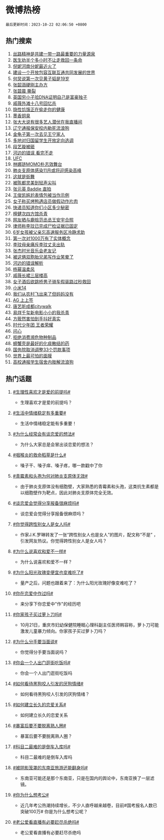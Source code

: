 # 微博热榜

`最后更新时间：2023-10-22 02:06:50 +0800`

## 热门搜索

1. [丝路精神是共建一带一路最重要的力量源泉](https://m.weibo.cn/search?containerid=100103type%3D1%26t%3D10%26q%3D%23%E4%B8%9D%E8%B7%AF%E7%B2%BE%E7%A5%9E%E6%98%AF%E5%85%B1%E5%BB%BA%E4%B8%80%E5%B8%A6%E4%B8%80%E8%B7%AF%E6%9C%80%E9%87%8D%E8%A6%81%E7%9A%84%E5%8A%9B%E9%87%8F%E6%BA%90%E6%B3%89%23&stream_entry_id=51&isnewpage=1&extparam=seat%3D1%26c_type%3D51%26q%3D%2523%25E4%25B8%259D%25E8%25B7%25AF%25E7%25B2%25BE%25E7%25A5%259E%25E6%2598%25AF%25E5%2585%25B1%25E5%25BB%25BA%25E4%25B8%2580%25E5%25B8%25A6%25E4%25B8%2580%25E8%25B7%25AF%25E6%259C%2580%25E9%2587%258D%25E8%25A6%2581%25E7%259A%2584%25E5%258A%259B%25E9%2587%258F%25E6%25BA%2590%25E6%25B3%2589%2523%26pos%3D0%26cate%3D10103%26dgr%3D0%26stream_entry_id%3D51%26filter_type%3Drealtimehot%26display_time%3D1697911609%26pre_seqid%3D169791160950906416211)
1. [医生劝半个多小时不让走救回一条命](https://m.weibo.cn/search?containerid=100103type%3D1%26t%3D10%26q%3D%23%E5%8C%BB%E7%94%9F%E5%8A%9D%E5%8D%8A%E4%B8%AA%E5%A4%9A%E5%B0%8F%E6%97%B6%E4%B8%8D%E8%AE%A9%E8%B5%B0%E6%95%91%E5%9B%9E%E4%B8%80%E6%9D%A1%E5%91%BD%23&stream_entry_id=31&isnewpage=1&extparam=seat%3D1%26realpos%3D1%26filter_type%3Drealtimehot%26dgr%3D0%26q%3D%2523%25E5%258C%25BB%25E7%2594%259F%25E5%258A%259D%25E5%258D%258A%25E4%25B8%25AA%25E5%25A4%259A%25E5%25B0%258F%25E6%2597%25B6%25E4%25B8%258D%25E8%25AE%25A9%25E8%25B5%25B0%25E6%2595%2591%25E5%259B%259E%25E4%25B8%2580%25E6%259D%25A1%25E5%2591%25BD%2523%26band_rank%3D1%26stream_entry_id%3D31%26c_type%3D31%26pos%3D0%26cate%3D5001%26lcate%3D5001%26flag%3D32768%26display_time%3D1697911609%26pre_seqid%3D169791160950906416211)
1. [倪妮河南分妮最近火了](https://m.weibo.cn/search?containerid=100103type%3D1%26t%3D10%26q%3D%23%E5%80%AA%E5%A6%AE%E6%B2%B3%E5%8D%97%E5%88%86%E5%A6%AE%E6%9C%80%E8%BF%91%E7%81%AB%E4%BA%86%23&stream_entry_id=31&isnewpage=1&extparam=seat%3D1%26realpos%3D2%26filter_type%3Drealtimehot%26dgr%3D0%26q%3D%2523%25E5%2580%25AA%25E5%25A6%25AE%25E6%25B2%25B3%25E5%258D%2597%25E5%2588%2586%25E5%25A6%25AE%25E6%259C%2580%25E8%25BF%2591%25E7%2581%25AB%25E4%25BA%2586%2523%26band_rank%3D2%26stream_entry_id%3D31%26c_type%3D31%26pos%3D1%26cate%3D5001%26lcate%3D5001%26flag%3D32768%26display_time%3D1697911609%26pre_seqid%3D169791160950906416211)
1. [建设一个开放包容互联互通共同发展的世界](https://m.weibo.cn/search?containerid=100103type%3D1%26t%3D10%26q%3D%23%E5%BB%BA%E8%AE%BE%E4%B8%80%E4%B8%AA%E5%BC%80%E6%94%BE%E5%8C%85%E5%AE%B9%E4%BA%92%E8%81%94%E4%BA%92%E9%80%9A%E5%85%B1%E5%90%8C%E5%8F%91%E5%B1%95%E7%9A%84%E4%B8%96%E7%95%8C%23&stream_entry_id=31&isnewpage=1&extparam=seat%3D1%26realpos%3D3%26filter_type%3Drealtimehot%26dgr%3D0%26q%3D%2523%25E5%25BB%25BA%25E8%25AE%25BE%25E4%25B8%2580%25E4%25B8%25AA%25E5%25BC%2580%25E6%2594%25BE%25E5%258C%2585%25E5%25AE%25B9%25E4%25BA%2592%25E8%2581%2594%25E4%25BA%2592%25E9%2580%259A%25E5%2585%25B1%25E5%2590%258C%25E5%258F%2591%25E5%25B1%2595%25E7%259A%2584%25E4%25B8%2596%25E7%2595%258C%2523%26band_rank%3D3%26stream_entry_id%3D31%26c_type%3D31%26pos%3D2%26cate%3D5001%26lcate%3D5001%26flag%3D0%26display_time%3D1697911609%26pre_seqid%3D169791160950906416211)
1. [何炅说第一次见黄子韬是19岁](https://m.weibo.cn/search?containerid=100103type%3D1%26t%3D10%26q%3D%23%E4%BD%95%E7%82%85%E8%AF%B4%E7%AC%AC%E4%B8%80%E6%AC%A1%E8%A7%81%E9%BB%84%E5%AD%90%E9%9F%AC%E6%98%AF19%E5%B2%81%23&stream_entry_id=31&isnewpage=1&extparam=seat%3D1%26realpos%3D4%26filter_type%3Drealtimehot%26dgr%3D0%26q%3D%2523%25E4%25BD%2595%25E7%2582%2585%25E8%25AF%25B4%25E7%25AC%25AC%25E4%25B8%2580%25E6%25AC%25A1%25E8%25A7%2581%25E9%25BB%2584%25E5%25AD%2590%25E9%259F%25AC%25E6%2598%25AF19%25E5%25B2%2581%2523%26band_rank%3D4%26stream_entry_id%3D31%26c_type%3D31%26pos%3D3%26cate%3D5001%26lcate%3D5001%26flag%3D2%26display_time%3D1697911609%26pre_seqid%3D169791160950906416211)
1. [张韶涵硬刚主办方](https://m.weibo.cn/search?containerid=100103type%3D1%26t%3D10%26q%3D%23%E5%BC%A0%E9%9F%B6%E6%B6%B5%E7%A1%AC%E5%88%9A%E4%B8%BB%E5%8A%9E%E6%96%B9%23&stream_entry_id=31&isnewpage=1&extparam=seat%3D1%26realpos%3D5%26filter_type%3Drealtimehot%26dgr%3D0%26q%3D%2523%25E5%25BC%25A0%25E9%259F%25B6%25E6%25B6%25B5%25E7%25A1%25AC%25E5%2588%259A%25E4%25B8%25BB%25E5%258A%259E%25E6%2596%25B9%2523%26band_rank%3D5%26stream_entry_id%3D31%26c_type%3D31%26pos%3D4%26cate%3D5001%26lcate%3D5001%26flag%3D0%26display_time%3D1697911609%26pre_seqid%3D169791160950906416211)
1. [张碧晨 撕裂](https://m.weibo.cn/search?containerid=100103type%3D1%26t%3D10%26q%3D%E5%BC%A0%E7%A2%A7%E6%99%A8+%E6%92%95%E8%A3%82&stream_entry_id=31&isnewpage=1&extparam=seat%3D1%26realpos%3D6%26filter_type%3Drealtimehot%26dgr%3D0%26q%3D%25E5%25BC%25A0%25E7%25A2%25A7%25E6%2599%25A8%2520%25E6%2592%2595%25E8%25A3%2582%26band_rank%3D6%26stream_entry_id%3D31%26c_type%3D31%26pos%3D5%26cate%3D5001%26lcate%3D5001%26flag%3D2%26display_time%3D1697911609%26pre_seqid%3D169791160950906416211)
1. [英国穷小子验DNA证明自己是富豪独子](https://m.weibo.cn/search?containerid=100103type%3D1%26t%3D10%26q%3D%23%E8%8B%B1%E5%9B%BD%E7%A9%B7%E5%B0%8F%E5%AD%90%E9%AA%8CDNA%E8%AF%81%E6%98%8E%E8%87%AA%E5%B7%B1%E6%98%AF%E5%AF%8C%E8%B1%AA%E7%8B%AC%E5%AD%90%23&stream_entry_id=31&isnewpage=1&extparam=seat%3D1%26realpos%3D7%26filter_type%3Drealtimehot%26dgr%3D0%26q%3D%2523%25E8%258B%25B1%25E5%259B%25BD%25E7%25A9%25B7%25E5%25B0%258F%25E5%25AD%2590%25E9%25AA%258CDNA%25E8%25AF%2581%25E6%2598%258E%25E8%2587%25AA%25E5%25B7%25B1%25E6%2598%25AF%25E5%25AF%258C%25E8%25B1%25AA%25E7%258B%25AC%25E5%25AD%2590%2523%26band_rank%3D7%26stream_entry_id%3D31%26c_type%3D31%26pos%3D6%26cate%3D5001%26lcate%3D5001%26flag%3D0%26display_time%3D1697911609%26pre_seqid%3D169791160950906416211)
1. [戚薇外滩十八号回忆杀](https://m.weibo.cn/search?containerid=100103type%3D1%26t%3D10%26q%3D%23%E6%88%9A%E8%96%87%E5%A4%96%E6%BB%A9%E5%8D%81%E5%85%AB%E5%8F%B7%E5%9B%9E%E5%BF%86%E6%9D%80%23&stream_entry_id=31&isnewpage=1&extparam=seat%3D1%26realpos%3D8%26filter_type%3Drealtimehot%26dgr%3D0%26q%3D%2523%25E6%2588%259A%25E8%2596%2587%25E5%25A4%2596%25E6%25BB%25A9%25E5%258D%2581%25E5%2585%25AB%25E5%258F%25B7%25E5%259B%259E%25E5%25BF%2586%25E6%259D%2580%2523%26band_rank%3D8%26stream_entry_id%3D31%26c_type%3D31%26pos%3D7%26cate%3D5001%26lcate%3D5001%26flag%3D1%26display_time%3D1697911609%26pre_seqid%3D169791160950906416211)
1. [隐性饥饿正在偷走你的健康](https://m.weibo.cn/search?containerid=100103type%3D1%26t%3D10%26q%3D%23%E9%9A%90%E6%80%A7%E9%A5%A5%E9%A5%BF%E6%AD%A3%E5%9C%A8%E5%81%B7%E8%B5%B0%E4%BD%A0%E7%9A%84%E5%81%A5%E5%BA%B7%23&stream_entry_id=31&isnewpage=1&extparam=seat%3D1%26realpos%3D9%26filter_type%3Drealtimehot%26dgr%3D0%26q%3D%2523%25E9%259A%2590%25E6%2580%25A7%25E9%25A5%25A5%25E9%25A5%25BF%25E6%25AD%25A3%25E5%259C%25A8%25E5%2581%25B7%25E8%25B5%25B0%25E4%25BD%25A0%25E7%259A%2584%25E5%2581%25A5%25E5%25BA%25B7%2523%26band_rank%3D9%26stream_entry_id%3D31%26c_type%3D31%26pos%3D8%26cate%3D5001%26lcate%3D5001%26flag%3D0%26display_time%3D1697911609%26pre_seqid%3D169791160950906416211)
1. [墨香铜臭](https://m.weibo.cn/search?containerid=100103type%3D1%26t%3D10%26q%3D%E5%A2%A8%E9%A6%99%E9%93%9C%E8%87%AD&stream_entry_id=31&isnewpage=1&extparam=seat%3D1%26realpos%3D10%26filter_type%3Drealtimehot%26dgr%3D0%26q%3D%25E5%25A2%25A8%25E9%25A6%2599%25E9%2593%259C%25E8%2587%25AD%26band_rank%3D10%26stream_entry_id%3D31%26c_type%3D31%26pos%3D9%26cate%3D5001%26lcate%3D5001%26flag%3D0%26display_time%3D1697911609%26pre_seqid%3D169791160950906416211)
1. [张大大说有很多艺人潜伏在我直播间](https://m.weibo.cn/search?containerid=100103type%3D1%26t%3D10%26q%3D%23%E5%BC%A0%E5%A4%A7%E5%A4%A7%E8%AF%B4%E6%9C%89%E5%BE%88%E5%A4%9A%E8%89%BA%E4%BA%BA%E6%BD%9C%E4%BC%8F%E5%9C%A8%E6%88%91%E7%9B%B4%E6%92%AD%E9%97%B4%23&stream_entry_id=31&isnewpage=1&extparam=seat%3D1%26realpos%3D11%26filter_type%3Drealtimehot%26dgr%3D0%26q%3D%2523%25E5%25BC%25A0%25E5%25A4%25A7%25E5%25A4%25A7%25E8%25AF%25B4%25E6%259C%2589%25E5%25BE%2588%25E5%25A4%259A%25E8%2589%25BA%25E4%25BA%25BA%25E6%25BD%259C%25E4%25BC%258F%25E5%259C%25A8%25E6%2588%2591%25E7%259B%25B4%25E6%2592%25AD%25E9%2597%25B4%2523%26band_rank%3D11%26stream_entry_id%3D31%26c_type%3D31%26pos%3D10%26cate%3D5001%26lcate%3D5001%26flag%3D2%26display_time%3D1697911609%26pre_seqid%3D169791160950906416211)
1. [辽宁通报保安校内勒死流浪狗](https://m.weibo.cn/search?containerid=100103type%3D1%26t%3D10%26q%3D%23%E8%BE%BD%E5%AE%81%E9%80%9A%E6%8A%A5%E4%BF%9D%E5%AE%89%E6%A0%A1%E5%86%85%E5%8B%92%E6%AD%BB%E6%B5%81%E6%B5%AA%E7%8B%97%23&stream_entry_id=31&isnewpage=1&extparam=seat%3D1%26realpos%3D12%26filter_type%3Drealtimehot%26dgr%3D0%26q%3D%2523%25E8%25BE%25BD%25E5%25AE%2581%25E9%2580%259A%25E6%258A%25A5%25E4%25BF%259D%25E5%25AE%2589%25E6%25A0%25A1%25E5%2586%2585%25E5%258B%2592%25E6%25AD%25BB%25E6%25B5%2581%25E6%25B5%25AA%25E7%258B%2597%2523%26band_rank%3D12%26stream_entry_id%3D31%26c_type%3D31%26pos%3D11%26cate%3D5001%26lcate%3D5001%26flag%3D0%26display_time%3D1697911609%26pre_seqid%3D169791160950906416211)
1. [金龟子第一次去见王宁家人](https://m.weibo.cn/search?containerid=100103type%3D1%26t%3D10%26q%3D%E9%87%91%E9%BE%9F%E5%AD%90%E7%AC%AC%E4%B8%80%E6%AC%A1%E5%8E%BB%E8%A7%81%E7%8E%8B%E5%AE%81%E5%AE%B6%E4%BA%BA&stream_entry_id=31&isnewpage=1&extparam=seat%3D1%26realpos%3D13%26filter_type%3Drealtimehot%26dgr%3D0%26q%3D%25E9%2587%2591%25E9%25BE%259F%25E5%25AD%2590%25E7%25AC%25AC%25E4%25B8%2580%25E6%25AC%25A1%25E5%258E%25BB%25E8%25A7%2581%25E7%258E%258B%25E5%25AE%2581%25E5%25AE%25B6%25E4%25BA%25BA%26band_rank%3D13%26stream_entry_id%3D31%26c_type%3D31%26pos%3D12%26cate%3D5001%26lcate%3D5001%26flag%3D0%26display_time%3D1697911609%26pre_seqid%3D169791160950906416211)
1. [多地对归国留学生开放定向选调](https://m.weibo.cn/search?containerid=100103type%3D1%26t%3D10%26q%3D%23%E5%A4%9A%E5%9C%B0%E5%AF%B9%E5%BD%92%E5%9B%BD%E7%95%99%E5%AD%A6%E7%94%9F%E5%BC%80%E6%94%BE%E5%AE%9A%E5%90%91%E9%80%89%E8%B0%83%23&stream_entry_id=31&isnewpage=1&extparam=seat%3D1%26realpos%3D14%26filter_type%3Drealtimehot%26dgr%3D0%26q%3D%2523%25E5%25A4%259A%25E5%259C%25B0%25E5%25AF%25B9%25E5%25BD%2592%25E5%259B%25BD%25E7%2595%2599%25E5%25AD%25A6%25E7%2594%259F%25E5%25BC%2580%25E6%2594%25BE%25E5%25AE%259A%25E5%2590%2591%25E9%2580%2589%25E8%25B0%2583%2523%26band_rank%3D14%26stream_entry_id%3D31%26c_type%3D31%26pos%3D13%26cate%3D5001%26lcate%3D5001%26flag%3D0%26display_time%3D1697911609%26pre_seqid%3D169791160950906416211)
1. [段艺璇被砸](https://m.weibo.cn/search?containerid=100103type%3D1%26t%3D10%26q%3D%23%E6%AE%B5%E8%89%BA%E7%92%87%E8%A2%AB%E7%A0%B8%23&stream_entry_id=31&isnewpage=1&extparam=seat%3D1%26realpos%3D15%26filter_type%3Drealtimehot%26dgr%3D0%26q%3D%2523%25E6%25AE%25B5%25E8%2589%25BA%25E7%2592%2587%25E8%25A2%25AB%25E7%25A0%25B8%2523%26band_rank%3D15%26stream_entry_id%3D31%26c_type%3D31%26pos%3D14%26cate%3D5001%26lcate%3D5001%26flag%3D0%26display_time%3D1697911609%26pre_seqid%3D169791160950906416211)
1. [河边的错误 看完不走](https://m.weibo.cn/search?containerid=100103type%3D1%26t%3D10%26q%3D%E6%B2%B3%E8%BE%B9%E7%9A%84%E9%94%99%E8%AF%AF+%E7%9C%8B%E5%AE%8C%E4%B8%8D%E8%B5%B0&stream_entry_id=31&isnewpage=1&extparam=seat%3D1%26realpos%3D16%26filter_type%3Drealtimehot%26dgr%3D0%26q%3D%25E6%25B2%25B3%25E8%25BE%25B9%25E7%259A%2584%25E9%2594%2599%25E8%25AF%25AF%2520%25E7%259C%258B%25E5%25AE%258C%25E4%25B8%258D%25E8%25B5%25B0%26band_rank%3D16%26stream_entry_id%3D31%26c_type%3D31%26pos%3D15%26cate%3D5001%26lcate%3D5001%26flag%3D0%26display_time%3D1697911609%26pre_seqid%3D169791160950906416211)
1. [UFC](https://m.weibo.cn/search?containerid=100103type%3D1%26t%3D10%26q%3DUFC&stream_entry_id=31&isnewpage=1&extparam=seat%3D1%26realpos%3D17%26filter_type%3Drealtimehot%26dgr%3D0%26q%3DUFC%26band_rank%3D17%26stream_entry_id%3D31%26c_type%3D31%26pos%3D16%26cate%3D5001%26lcate%3D5001%26flag%3D1%26display_time%3D1697911609%26pre_seqid%3D169791160950906416211)
1. [林娜琏MOMO朴志效舞台](https://m.weibo.cn/search?containerid=100103type%3D1%26t%3D10%26q%3D%E6%9E%97%E5%A8%9C%E7%90%8FMOMO%E6%9C%B4%E5%BF%97%E6%95%88%E8%88%9E%E5%8F%B0&stream_entry_id=31&isnewpage=1&extparam=seat%3D1%26realpos%3D18%26filter_type%3Drealtimehot%26dgr%3D0%26q%3D%25E6%259E%2597%25E5%25A8%259C%25E7%2590%258FMOMO%25E6%259C%25B4%25E5%25BF%2597%25E6%2595%2588%25E8%2588%259E%25E5%258F%25B0%26band_rank%3D18%26stream_entry_id%3D31%26c_type%3D31%26pos%3D17%26cate%3D5001%26lcate%3D5001%26flag%3D0%26display_time%3D1697911609%26pre_seqid%3D169791160950906416211)
1. [肺炎支原体感染11月或将迎感染高峰](https://m.weibo.cn/search?containerid=100103type%3D1%26t%3D10%26q%3D%23%E8%82%BA%E7%82%8E%E6%94%AF%E5%8E%9F%E4%BD%93%E6%84%9F%E6%9F%9311%E6%9C%88%E6%88%96%E5%B0%86%E8%BF%8E%E6%84%9F%E6%9F%93%E9%AB%98%E5%B3%B0%23&stream_entry_id=31&isnewpage=1&extparam=seat%3D1%26realpos%3D19%26filter_type%3Drealtimehot%26dgr%3D0%26q%3D%2523%25E8%2582%25BA%25E7%2582%258E%25E6%2594%25AF%25E5%258E%259F%25E4%25BD%2593%25E6%2584%259F%25E6%259F%259311%25E6%259C%2588%25E6%2588%2596%25E5%25B0%2586%25E8%25BF%258E%25E6%2584%259F%25E6%259F%2593%25E9%25AB%2598%25E5%25B3%25B0%2523%26band_rank%3D19%26stream_entry_id%3D31%26c_type%3D31%26pos%3D18%26cate%3D5001%26lcate%3D5001%26flag%3D0%26display_time%3D1697911609%26pre_seqid%3D169791160950906416211)
1. [这就是街舞](https://m.weibo.cn/search?containerid=100103type%3D1%26t%3D10%26q%3D%E8%BF%99%E5%B0%B1%E6%98%AF%E8%A1%97%E8%88%9E&stream_entry_id=31&isnewpage=1&extparam=seat%3D1%26realpos%3D20%26filter_type%3Drealtimehot%26dgr%3D0%26q%3D%25E8%25BF%2599%25E5%25B0%25B1%25E6%2598%25AF%25E8%25A1%2597%25E8%2588%259E%26band_rank%3D20%26stream_entry_id%3D31%26c_type%3D31%26pos%3D19%26cate%3D5001%26lcate%3D5001%26flag%3D0%26display_time%3D1697911609%26pre_seqid%3D169791160950906416211)
1. [被陈都灵美到轻声尖叫](https://m.weibo.cn/search?containerid=100103type%3D1%26t%3D10%26q%3D%23%E8%A2%AB%E9%99%88%E9%83%BD%E7%81%B5%E7%BE%8E%E5%88%B0%E8%BD%BB%E5%A3%B0%E5%B0%96%E5%8F%AB%23&stream_entry_id=31&isnewpage=1&extparam=seat%3D1%26realpos%3D21%26filter_type%3Drealtimehot%26dgr%3D0%26q%3D%2523%25E8%25A2%25AB%25E9%2599%2588%25E9%2583%25BD%25E7%2581%25B5%25E7%25BE%258E%25E5%2588%25B0%25E8%25BD%25BB%25E5%25A3%25B0%25E5%25B0%2596%25E5%258F%25AB%2523%26band_rank%3D21%26stream_entry_id%3D31%26c_type%3D31%26pos%3D20%26cate%3D5001%26lcate%3D5001%26flag%3D0%26display_time%3D1697911609%26pre_seqid%3D169791160950906416211)
1. [张元英 Baddie 直拍](https://m.weibo.cn/search?containerid=100103type%3D1%26t%3D10%26q%3D%E5%BC%A0%E5%85%83%E8%8B%B1+Baddie+%E7%9B%B4%E6%8B%8D&stream_entry_id=31&isnewpage=1&extparam=seat%3D1%26realpos%3D22%26filter_type%3Drealtimehot%26dgr%3D0%26q%3D%25E5%25BC%25A0%25E5%2585%2583%25E8%258B%25B1%2520Baddie%2520%25E7%259B%25B4%25E6%258B%258D%26band_rank%3D22%26stream_entry_id%3D31%26c_type%3D31%26pos%3D21%26cate%3D5001%26lcate%3D5001%26flag%3D0%26display_time%3D1697911609%26pre_seqid%3D169791160950906416211)
1. [王俊凯尴尬表情包被当作示例](https://m.weibo.cn/search?containerid=100103type%3D1%26t%3D10%26q%3D%23%E7%8E%8B%E4%BF%8A%E5%87%AF%E5%B0%B4%E5%B0%AC%E8%A1%A8%E6%83%85%E5%8C%85%E8%A2%AB%E5%BD%93%E4%BD%9C%E7%A4%BA%E4%BE%8B%23&stream_entry_id=31&isnewpage=1&extparam=seat%3D1%26realpos%3D23%26filter_type%3Drealtimehot%26dgr%3D0%26q%3D%2523%25E7%258E%258B%25E4%25BF%258A%25E5%2587%25AF%25E5%25B0%25B4%25E5%25B0%25AC%25E8%25A1%25A8%25E6%2583%2585%25E5%258C%2585%25E8%25A2%25AB%25E5%25BD%2593%25E4%25BD%259C%25E7%25A4%25BA%25E4%25BE%258B%2523%26band_rank%3D23%26stream_entry_id%3D31%26c_type%3D31%26pos%3D22%26cate%3D5001%26lcate%3D5001%26flag%3D0%26display_time%3D1697911609%26pre_seqid%3D169791160950906416211)
1. [女子称买烤鸭遇店员做假动作片肉](https://m.weibo.cn/search?containerid=100103type%3D1%26t%3D10%26q%3D%23%E5%A5%B3%E5%AD%90%E7%A7%B0%E4%B9%B0%E7%83%A4%E9%B8%AD%E9%81%87%E5%BA%97%E5%91%98%E5%81%9A%E5%81%87%E5%8A%A8%E4%BD%9C%E7%89%87%E8%82%89%23&stream_entry_id=31&isnewpage=1&extparam=seat%3D1%26realpos%3D24%26filter_type%3Drealtimehot%26dgr%3D0%26q%3D%2523%25E5%25A5%25B3%25E5%25AD%2590%25E7%25A7%25B0%25E4%25B9%25B0%25E7%2583%25A4%25E9%25B8%25AD%25E9%2581%2587%25E5%25BA%2597%25E5%2591%2598%25E5%2581%259A%25E5%2581%2587%25E5%258A%25A8%25E4%25BD%259C%25E7%2589%2587%25E8%2582%2589%2523%26band_rank%3D24%26stream_entry_id%3D31%26c_type%3D31%26pos%3D23%26cate%3D5001%26lcate%3D5001%26flag%3D0%26display_time%3D1697911609%26pre_seqid%3D169791160950906416211)
1. [快递员知道你们小区多少秘密](https://m.weibo.cn/search?containerid=100103type%3D1%26t%3D10%26q%3D%E5%BF%AB%E9%80%92%E5%91%98%E7%9F%A5%E9%81%93%E4%BD%A0%E4%BB%AC%E5%B0%8F%E5%8C%BA%E5%A4%9A%E5%B0%91%E7%A7%98%E5%AF%86&stream_entry_id=31&isnewpage=1&extparam=seat%3D1%26realpos%3D25%26filter_type%3Drealtimehot%26dgr%3D0%26q%3D%25E5%25BF%25AB%25E9%2580%2592%25E5%2591%2598%25E7%259F%25A5%25E9%2581%2593%25E4%25BD%25A0%25E4%25BB%25AC%25E5%25B0%258F%25E5%258C%25BA%25E5%25A4%259A%25E5%25B0%2591%25E7%25A7%2598%25E5%25AF%2586%26band_rank%3D25%26stream_entry_id%3D31%26c_type%3D31%26pos%3D24%26cate%3D5001%26lcate%3D5001%26flag%3D0%26display_time%3D1697911609%26pre_seqid%3D169791160950906416211)
1. [檀健次四方馆杀青](https://m.weibo.cn/search?containerid=100103type%3D1%26t%3D10%26q%3D%23%E6%AA%80%E5%81%A5%E6%AC%A1%E5%9B%9B%E6%96%B9%E9%A6%86%E6%9D%80%E9%9D%92%23&stream_entry_id=31&isnewpage=1&extparam=seat%3D1%26realpos%3D26%26filter_type%3Drealtimehot%26dgr%3D0%26q%3D%2523%25E6%25AA%2580%25E5%2581%25A5%25E6%25AC%25A1%25E5%259B%259B%25E6%2596%25B9%25E9%25A6%2586%25E6%259D%2580%25E9%259D%2592%2523%26band_rank%3D26%26stream_entry_id%3D31%26c_type%3D31%26pos%3D25%26cate%3D5001%26lcate%3D5001%26flag%3D1%26display_time%3D1697911609%26pre_seqid%3D169791160950906416211)
1. [网友晒与鹿晗范丞丞王安宇合照](https://m.weibo.cn/search?containerid=100103type%3D1%26t%3D10%26q%3D%23%E7%BD%91%E5%8F%8B%E6%99%92%E4%B8%8E%E9%B9%BF%E6%99%97%E8%8C%83%E4%B8%9E%E4%B8%9E%E7%8E%8B%E5%AE%89%E5%AE%87%E5%90%88%E7%85%A7%23&stream_entry_id=31&isnewpage=1&extparam=seat%3D1%26realpos%3D27%26filter_type%3Drealtimehot%26dgr%3D0%26q%3D%2523%25E7%25BD%2591%25E5%258F%258B%25E6%2599%2592%25E4%25B8%258E%25E9%25B9%25BF%25E6%2599%2597%25E8%258C%2583%25E4%25B8%259E%25E4%25B8%259E%25E7%258E%258B%25E5%25AE%2589%25E5%25AE%2587%25E5%2590%2588%25E7%2585%25A7%2523%26band_rank%3D27%26stream_entry_id%3D31%26c_type%3D31%26pos%3D26%26cate%3D5001%26lcate%3D5001%26flag%3D0%26display_time%3D1697911609%26pre_seqid%3D169791160950906416211)
1. [律师称李玟已完成尸检证据已固定](https://m.weibo.cn/search?containerid=100103type%3D1%26t%3D10%26q%3D%23%E5%BE%8B%E5%B8%88%E7%A7%B0%E6%9D%8E%E7%8E%9F%E5%B7%B2%E5%AE%8C%E6%88%90%E5%B0%B8%E6%A3%80%E8%AF%81%E6%8D%AE%E5%B7%B2%E5%9B%BA%E5%AE%9A%23&stream_entry_id=31&isnewpage=1&extparam=seat%3D1%26realpos%3D28%26filter_type%3Drealtimehot%26dgr%3D0%26q%3D%2523%25E5%25BE%258B%25E5%25B8%2588%25E7%25A7%25B0%25E6%259D%258E%25E7%258E%259F%25E5%25B7%25B2%25E5%25AE%258C%25E6%2588%2590%25E5%25B0%25B8%25E6%25A3%2580%25E8%25AF%2581%25E6%258D%25AE%25E5%25B7%25B2%25E5%259B%25BA%25E5%25AE%259A%2523%26band_rank%3D28%26stream_entry_id%3D31%26c_type%3D31%26pos%3D27%26cate%3D5001%26lcate%3D5001%26flag%3D0%26display_time%3D1697911609%26pre_seqid%3D169791160950906416211)
1. [6岁女孩被父亲忘高速服务区冷静求助](https://m.weibo.cn/search?containerid=100103type%3D1%26t%3D10%26q%3D%236%E5%B2%81%E5%A5%B3%E5%AD%A9%E8%A2%AB%E7%88%B6%E4%BA%B2%E5%BF%98%E9%AB%98%E9%80%9F%E6%9C%8D%E5%8A%A1%E5%8C%BA%E5%86%B7%E9%9D%99%E6%B1%82%E5%8A%A9%23&stream_entry_id=31&isnewpage=1&extparam=seat%3D1%26realpos%3D29%26filter_type%3Drealtimehot%26dgr%3D0%26q%3D%25236%25E5%25B2%2581%25E5%25A5%25B3%25E5%25AD%25A9%25E8%25A2%25AB%25E7%2588%25B6%25E4%25BA%25B2%25E5%25BF%2598%25E9%25AB%2598%25E9%2580%259F%25E6%259C%258D%25E5%258A%25A1%25E5%258C%25BA%25E5%2586%25B7%25E9%259D%2599%25E6%25B1%2582%25E5%258A%25A9%2523%26band_rank%3D29%26stream_entry_id%3D31%26c_type%3D31%26pos%3D28%26cate%3D5001%26lcate%3D5001%26flag%3D32768%26display_time%3D1697911609%26pre_seqid%3D169791160950906416211)
1. [第一次对1000万有了实体概念](https://m.weibo.cn/search?containerid=100103type%3D1%26t%3D10%26q%3D%23%E7%AC%AC%E4%B8%80%E6%AC%A1%E5%AF%B91000%E4%B8%87%E6%9C%89%E4%BA%86%E5%AE%9E%E4%BD%93%E6%A6%82%E5%BF%B5%23&stream_entry_id=31&isnewpage=1&extparam=seat%3D1%26realpos%3D30%26filter_type%3Drealtimehot%26dgr%3D0%26q%3D%2523%25E7%25AC%25AC%25E4%25B8%2580%25E6%25AC%25A1%25E5%25AF%25B91000%25E4%25B8%2587%25E6%259C%2589%25E4%25BA%2586%25E5%25AE%259E%25E4%25BD%2593%25E6%25A6%2582%25E5%25BF%25B5%2523%26band_rank%3D30%26stream_entry_id%3D31%26c_type%3D31%26pos%3D29%26cate%3D5001%26lcate%3D5001%26flag%3D0%26display_time%3D1697911609%26pre_seqid%3D169791160950906416211)
1. [李玟母亲痛斥李玟丈夫出轨](https://m.weibo.cn/search?containerid=100103type%3D1%26t%3D10%26q%3D%23%E6%9D%8E%E7%8E%9F%E6%AF%8D%E4%BA%B2%E7%97%9B%E6%96%A5%E6%9D%8E%E7%8E%9F%E4%B8%88%E5%A4%AB%E5%87%BA%E8%BD%A8%23&stream_entry_id=31&isnewpage=1&extparam=seat%3D1%26realpos%3D31%26filter_type%3Drealtimehot%26dgr%3D0%26q%3D%2523%25E6%259D%258E%25E7%258E%259F%25E6%25AF%258D%25E4%25BA%25B2%25E7%2597%259B%25E6%2596%25A5%25E6%259D%258E%25E7%258E%259F%25E4%25B8%2588%25E5%25A4%25AB%25E5%2587%25BA%25E8%25BD%25A8%2523%26band_rank%3D31%26stream_entry_id%3D31%26c_type%3D31%26pos%3D30%26cate%3D5001%26lcate%3D5001%26flag%3D0%26display_time%3D1697911609%26pre_seqid%3D169791160950906416211)
1. [张杰时光音乐会老友记](https://m.weibo.cn/search?containerid=100103type%3D1%26t%3D10%26q%3D%23%E5%BC%A0%E6%9D%B0%E6%97%B6%E5%85%89%E9%9F%B3%E4%B9%90%E4%BC%9A%E8%80%81%E5%8F%8B%E8%AE%B0%23&stream_entry_id=31&isnewpage=1&extparam=seat%3D1%26realpos%3D32%26filter_type%3Drealtimehot%26dgr%3D0%26q%3D%2523%25E5%25BC%25A0%25E6%259D%25B0%25E6%2597%25B6%25E5%2585%2589%25E9%259F%25B3%25E4%25B9%2590%25E4%25BC%259A%25E8%2580%2581%25E5%258F%258B%25E8%25AE%25B0%2523%26band_rank%3D32%26stream_entry_id%3D31%26c_type%3D31%26pos%3D31%26cate%3D5001%26lcate%3D5001%26flag%3D0%26display_time%3D1697911609%26pre_seqid%3D169791160950906416211)
1. [被这俩双胞胎兄弟写作业笑晕了](https://m.weibo.cn/search?containerid=100103type%3D1%26t%3D10%26q%3D%E8%A2%AB%E8%BF%99%E4%BF%A9%E5%8F%8C%E8%83%9E%E8%83%8E%E5%85%84%E5%BC%9F%E5%86%99%E4%BD%9C%E4%B8%9A%E7%AC%91%E6%99%95%E4%BA%86&stream_entry_id=31&isnewpage=1&extparam=seat%3D1%26realpos%3D33%26filter_type%3Drealtimehot%26dgr%3D0%26q%3D%25E8%25A2%25AB%25E8%25BF%2599%25E4%25BF%25A9%25E5%258F%258C%25E8%2583%259E%25E8%2583%258E%25E5%2585%2584%25E5%25BC%259F%25E5%2586%2599%25E4%25BD%259C%25E4%25B8%259A%25E7%25AC%2591%25E6%2599%2595%25E4%25BA%2586%26band_rank%3D33%26stream_entry_id%3D31%26c_type%3D31%26pos%3D32%26cate%3D5001%26lcate%3D5001%26flag%3D0%26display_time%3D1697911609%26pre_seqid%3D169791160950906416211)
1. [河边的错误解析](https://m.weibo.cn/search?containerid=100103type%3D1%26t%3D10%26q%3D%E6%B2%B3%E8%BE%B9%E7%9A%84%E9%94%99%E8%AF%AF%E8%A7%A3%E6%9E%90&stream_entry_id=31&isnewpage=1&extparam=seat%3D1%26realpos%3D34%26filter_type%3Drealtimehot%26dgr%3D0%26q%3D%25E6%25B2%25B3%25E8%25BE%25B9%25E7%259A%2584%25E9%2594%2599%25E8%25AF%25AF%25E8%25A7%25A3%25E6%259E%2590%26band_rank%3D34%26stream_entry_id%3D31%26c_type%3D31%26pos%3D33%26cate%3D5001%26lcate%3D5001%26flag%3D0%26display_time%3D1697911609%26pre_seqid%3D169791160950906416211)
1. [杨幂温柔风](https://m.weibo.cn/search?containerid=100103type%3D1%26t%3D10%26q%3D%23%E6%9D%A8%E5%B9%82%E6%B8%A9%E6%9F%94%E9%A3%8E%23&stream_entry_id=31&isnewpage=1&extparam=seat%3D1%26realpos%3D35%26filter_type%3Drealtimehot%26dgr%3D0%26q%3D%2523%25E6%259D%25A8%25E5%25B9%2582%25E6%25B8%25A9%25E6%259F%2594%25E9%25A3%258E%2523%26band_rank%3D35%26stream_entry_id%3D31%26c_type%3D31%26pos%3D34%26cate%3D5001%26lcate%3D5001%26flag%3D0%26display_time%3D1697911609%26pre_seqid%3D169791160950906416211)
1. [戚薇长裙三层楼高](https://m.weibo.cn/search?containerid=100103type%3D1%26t%3D10%26q%3D%23%E6%88%9A%E8%96%87%E9%95%BF%E8%A3%99%E4%B8%89%E5%B1%82%E6%A5%BC%E9%AB%98%23&stream_entry_id=31&isnewpage=1&extparam=seat%3D1%26realpos%3D36%26filter_type%3Drealtimehot%26dgr%3D0%26q%3D%2523%25E6%2588%259A%25E8%2596%2587%25E9%2595%25BF%25E8%25A3%2599%25E4%25B8%2589%25E5%25B1%2582%25E6%25A5%25BC%25E9%25AB%2598%2523%26band_rank%3D36%26stream_entry_id%3D31%26c_type%3D31%26pos%3D35%26cate%3D5001%26lcate%3D5001%26flag%3D0%26display_time%3D1697911609%26pre_seqid%3D169791160950906416211)
1. [女子酒后欲跳桥男子骑车假装路过秒救回](https://m.weibo.cn/search?containerid=100103type%3D1%26t%3D10%26q%3D%23%E5%A5%B3%E5%AD%90%E9%85%92%E5%90%8E%E6%AC%B2%E8%B7%B3%E6%A1%A5%E7%94%B7%E5%AD%90%E9%AA%91%E8%BD%A6%E5%81%87%E8%A3%85%E8%B7%AF%E8%BF%87%E7%A7%92%E6%95%91%E5%9B%9E%23&stream_entry_id=31&isnewpage=1&extparam=seat%3D1%26realpos%3D37%26filter_type%3Drealtimehot%26dgr%3D0%26q%3D%2523%25E5%25A5%25B3%25E5%25AD%2590%25E9%2585%2592%25E5%2590%258E%25E6%25AC%25B2%25E8%25B7%25B3%25E6%25A1%25A5%25E7%2594%25B7%25E5%25AD%2590%25E9%25AA%2591%25E8%25BD%25A6%25E5%2581%2587%25E8%25A3%2585%25E8%25B7%25AF%25E8%25BF%2587%25E7%25A7%2592%25E6%2595%2591%25E5%259B%259E%2523%26band_rank%3D37%26stream_entry_id%3D31%26c_type%3D31%26pos%3D36%26cate%3D5001%26lcate%3D5001%26flag%3D32768%26display_time%3D1697911609%26pre_seqid%3D169791160950906416211)
1. [小米14](https://m.weibo.cn/search?containerid=100103type%3D1%26t%3D10%26q%3D%E5%B0%8F%E7%B1%B314&stream_entry_id=31&isnewpage=1&extparam=seat%3D1%26realpos%3D38%26filter_type%3Drealtimehot%26dgr%3D0%26q%3D%25E5%25B0%258F%25E7%25B1%25B314%26band_rank%3D38%26stream_entry_id%3D31%26c_type%3D31%26pos%3D37%26cate%3D5001%26lcate%3D5001%26flag%3D0%26display_time%3D1697911609%26pre_seqid%3D169791160950906416211)
1. [我们从农村飞出来了但妈妈没有](https://m.weibo.cn/search?containerid=100103type%3D1%26t%3D10%26q%3D%E6%88%91%E4%BB%AC%E4%BB%8E%E5%86%9C%E6%9D%91%E9%A3%9E%E5%87%BA%E6%9D%A5%E4%BA%86%E4%BD%86%E5%A6%88%E5%A6%88%E6%B2%A1%E6%9C%89&stream_entry_id=31&isnewpage=1&extparam=seat%3D1%26realpos%3D39%26filter_type%3Drealtimehot%26dgr%3D0%26q%3D%25E6%2588%2591%25E4%25BB%25AC%25E4%25BB%258E%25E5%2586%259C%25E6%259D%2591%25E9%25A3%259E%25E5%2587%25BA%25E6%259D%25A5%25E4%25BA%2586%25E4%25BD%2586%25E5%25A6%2588%25E5%25A6%2588%25E6%25B2%25A1%25E6%259C%2589%26band_rank%3D39%26stream_entry_id%3D31%26c_type%3D31%26pos%3D38%26cate%3D5001%26lcate%3D5001%26flag%3D0%26display_time%3D1697911609%26pre_seqid%3D169791160950906416211)
1. [AG 上上签](https://m.weibo.cn/search?containerid=100103type%3D1%26t%3D10%26q%3DAG+%E4%B8%8A%E4%B8%8A%E7%AD%BE&stream_entry_id=31&isnewpage=1&extparam=seat%3D1%26realpos%3D40%26filter_type%3Drealtimehot%26dgr%3D0%26q%3DAG%2520%25E4%25B8%258A%25E4%25B8%258A%25E7%25AD%25BE%26band_rank%3D40%26stream_entry_id%3D31%26c_type%3D31%26pos%3D39%26cate%3D5001%26lcate%3D5001%26flag%3D0%26display_time%3D1697911609%26pre_seqid%3D169791160950906416211)
1. [唐艺昕成都citywalk](https://m.weibo.cn/search?containerid=100103type%3D1%26t%3D10%26q%3D%23%E5%94%90%E8%89%BA%E6%98%95%E6%88%90%E9%83%BDcitywalk%23&stream_entry_id=31&isnewpage=1&extparam=seat%3D1%26realpos%3D41%26filter_type%3Drealtimehot%26dgr%3D0%26q%3D%2523%25E5%2594%2590%25E8%2589%25BA%25E6%2598%2595%25E6%2588%2590%25E9%2583%25BDcitywalk%2523%26band_rank%3D41%26stream_entry_id%3D31%26c_type%3D31%26pos%3D40%26cate%3D5001%26lcate%3D5001%26flag%3D1%26display_time%3D1697911609%26pre_seqid%3D169791160950906416211)
1. [易烊千玺新电影小小的我杀青](https://m.weibo.cn/search?containerid=100103type%3D1%26t%3D10%26q%3D%23%E6%98%93%E7%83%8A%E5%8D%83%E7%8E%BA%E6%96%B0%E7%94%B5%E5%BD%B1%E5%B0%8F%E5%B0%8F%E7%9A%84%E6%88%91%E6%9D%80%E9%9D%92%23&stream_entry_id=31&isnewpage=1&extparam=seat%3D1%26realpos%3D42%26filter_type%3Drealtimehot%26dgr%3D0%26q%3D%2523%25E6%2598%2593%25E7%2583%258A%25E5%258D%2583%25E7%258E%25BA%25E6%2596%25B0%25E7%2594%25B5%25E5%25BD%25B1%25E5%25B0%258F%25E5%25B0%258F%25E7%259A%2584%25E6%2588%2591%25E6%259D%2580%25E9%259D%2592%2523%26band_rank%3D42%26stream_entry_id%3D31%26c_type%3D31%26pos%3D41%26cate%3D5001%26lcate%3D5001%26flag%3D0%26display_time%3D1697911609%26pre_seqid%3D169791160950906416211)
1. [方筱然害怕到手抖好真实](https://m.weibo.cn/search?containerid=100103type%3D1%26t%3D10%26q%3D%23%E6%96%B9%E7%AD%B1%E7%84%B6%E5%AE%B3%E6%80%95%E5%88%B0%E6%89%8B%E6%8A%96%E5%A5%BD%E7%9C%9F%E5%AE%9E%23&stream_entry_id=31&isnewpage=1&extparam=seat%3D1%26realpos%3D43%26filter_type%3Drealtimehot%26dgr%3D0%26q%3D%2523%25E6%2596%25B9%25E7%25AD%25B1%25E7%2584%25B6%25E5%25AE%25B3%25E6%2580%2595%25E5%2588%25B0%25E6%2589%258B%25E6%258A%2596%25E5%25A5%25BD%25E7%259C%259F%25E5%25AE%259E%2523%26band_rank%3D43%26stream_entry_id%3D31%26c_type%3D31%26pos%3D42%26cate%3D5001%26lcate%3D5001%26flag%3D0%26display_time%3D1697911609%26pre_seqid%3D169791160950906416211)
1. [时代少年团 王者荣耀](https://m.weibo.cn/search?containerid=100103type%3D1%26t%3D10%26q%3D%E6%97%B6%E4%BB%A3%E5%B0%91%E5%B9%B4%E5%9B%A2+%E7%8E%8B%E8%80%85%E8%8D%A3%E8%80%80&stream_entry_id=31&isnewpage=1&extparam=seat%3D1%26realpos%3D44%26filter_type%3Drealtimehot%26dgr%3D0%26q%3D%25E6%2597%25B6%25E4%25BB%25A3%25E5%25B0%2591%25E5%25B9%25B4%25E5%259B%25A2%2520%25E7%258E%258B%25E8%2580%2585%25E8%258D%25A3%25E8%2580%2580%26band_rank%3D44%26stream_entry_id%3D31%26c_type%3D31%26pos%3D43%26cate%3D5001%26lcate%3D5001%26flag%3D0%26display_time%3D1697911609%26pre_seqid%3D169791160950906416211)
1. [问心](https://m.weibo.cn/search?containerid=100103type%3D1%26t%3D10%26q%3D%E9%97%AE%E5%BF%83&stream_entry_id=31&isnewpage=1&extparam=seat%3D1%26realpos%3D45%26filter_type%3Drealtimehot%26dgr%3D0%26q%3D%25E9%2597%25AE%25E5%25BF%2583%26band_rank%3D45%26stream_entry_id%3D31%26c_type%3D31%26pos%3D44%26cate%3D5001%26lcate%3D5001%26flag%3D0%26display_time%3D1697911609%26pre_seqid%3D169791160950906416211)
1. [拒绝消费濒危物种制品](https://m.weibo.cn/search?containerid=100103type%3D1%26t%3D10%26q%3D%23%E6%8B%92%E7%BB%9D%E6%B6%88%E8%B4%B9%E6%BF%92%E5%8D%B1%E7%89%A9%E7%A7%8D%E5%88%B6%E5%93%81%23&stream_entry_id=31&isnewpage=1&extparam=seat%3D1%26realpos%3D46%26filter_type%3Drealtimehot%26dgr%3D0%26q%3D%2523%25E6%258B%2592%25E7%25BB%259D%25E6%25B6%2588%25E8%25B4%25B9%25E6%25BF%2592%25E5%258D%25B1%25E7%2589%25A9%25E7%25A7%258D%25E5%2588%25B6%25E5%2593%2581%2523%26band_rank%3D46%26stream_entry_id%3D31%26c_type%3D31%26pos%3D45%26cate%3D5001%26lcate%3D5001%26flag%3D1%26display_time%3D1697911609%26pre_seqid%3D169791160950906416211)
1. [螃蟹壳是最好的化痰散结的药](https://m.weibo.cn/search?containerid=100103type%3D1%26t%3D10%26q%3D%E8%9E%83%E8%9F%B9%E5%A3%B3%E6%98%AF%E6%9C%80%E5%A5%BD%E7%9A%84%E5%8C%96%E7%97%B0%E6%95%A3%E7%BB%93%E7%9A%84%E8%8D%AF&stream_entry_id=31&isnewpage=1&extparam=seat%3D1%26realpos%3D47%26filter_type%3Drealtimehot%26dgr%3D0%26q%3D%25E8%259E%2583%25E8%259F%25B9%25E5%25A3%25B3%25E6%2598%25AF%25E6%259C%2580%25E5%25A5%25BD%25E7%259A%2584%25E5%258C%2596%25E7%2597%25B0%25E6%2595%25A3%25E7%25BB%2593%25E7%259A%2584%25E8%258D%25AF%26band_rank%3D47%26stream_entry_id%3D31%26c_type%3D31%26pos%3D46%26cate%3D5001%26lcate%3D5001%26flag%3D0%26display_time%3D1697911609%26pre_seqid%3D169791160950906416211)
1. [国务院取消调整33个罚款事项](https://m.weibo.cn/search?containerid=100103type%3D1%26t%3D10%26q%3D%23%E5%9B%BD%E5%8A%A1%E9%99%A2%E5%8F%96%E6%B6%88%E8%B0%83%E6%95%B433%E4%B8%AA%E7%BD%9A%E6%AC%BE%E4%BA%8B%E9%A1%B9%23&stream_entry_id=31&isnewpage=1&extparam=seat%3D1%26realpos%3D48%26filter_type%3Drealtimehot%26dgr%3D0%26q%3D%2523%25E5%259B%25BD%25E5%258A%25A1%25E9%2599%25A2%25E5%258F%2596%25E6%25B6%2588%25E8%25B0%2583%25E6%2595%25B433%25E4%25B8%25AA%25E7%25BD%259A%25E6%25AC%25BE%25E4%25BA%258B%25E9%25A1%25B9%2523%26band_rank%3D48%26stream_entry_id%3D31%26c_type%3D31%26pos%3D47%26cate%3D5001%26lcate%3D5001%26flag%3D0%26display_time%3D1697911609%26pre_seqid%3D169791160950906416211)
1. [世界上最可怕的面膜](https://m.weibo.cn/search?containerid=100103type%3D1%26t%3D10%26q%3D%E4%B8%96%E7%95%8C%E4%B8%8A%E6%9C%80%E5%8F%AF%E6%80%95%E7%9A%84%E9%9D%A2%E8%86%9C&stream_entry_id=31&isnewpage=1&extparam=seat%3D1%26realpos%3D49%26filter_type%3Drealtimehot%26dgr%3D0%26q%3D%25E4%25B8%2596%25E7%2595%258C%25E4%25B8%258A%25E6%259C%2580%25E5%258F%25AF%25E6%2580%2595%25E7%259A%2584%25E9%259D%25A2%25E8%2586%259C%26band_rank%3D49%26stream_entry_id%3D31%26c_type%3D31%26pos%3D48%26cate%3D5001%26lcate%3D5001%26flag%3D0%26display_time%3D1697911609%26pre_seqid%3D169791160950906416211)
1. [高校通报学生宿舍内肢解流浪狗](https://m.weibo.cn/search?containerid=100103type%3D1%26t%3D10%26q%3D%23%E9%AB%98%E6%A0%A1%E9%80%9A%E6%8A%A5%E5%AD%A6%E7%94%9F%E5%AE%BF%E8%88%8D%E5%86%85%E8%82%A2%E8%A7%A3%E6%B5%81%E6%B5%AA%E7%8B%97%23&stream_entry_id=31&isnewpage=1&extparam=seat%3D1%26realpos%3D50%26filter_type%3Drealtimehot%26dgr%3D0%26q%3D%2523%25E9%25AB%2598%25E6%25A0%25A1%25E9%2580%259A%25E6%258A%25A5%25E5%25AD%25A6%25E7%2594%259F%25E5%25AE%25BF%25E8%2588%258D%25E5%2586%2585%25E8%2582%25A2%25E8%25A7%25A3%25E6%25B5%2581%25E6%25B5%25AA%25E7%258B%2597%2523%26band_rank%3D50%26stream_entry_id%3D31%26c_type%3D31%26pos%3D49%26cate%3D5001%26lcate%3D5001%26flag%3D1%26display_time%3D1697911609%26pre_seqid%3D169791160950906416211)

## 热门话题

1. [#生理性喜欢才是爱的前提吗#](https://m.weibo.cn/search?containerid=231522type%3D1%26t%3D10%26q%3D%23%E7%94%9F%E7%90%86%E6%80%A7%E5%96%9C%E6%AC%A2%E6%89%8D%E6%98%AF%E7%88%B1%E7%9A%84%E5%89%8D%E6%8F%90%E5%90%97%23&stream_entry_id=128&isnewpage=1&extparam=seat%3D1%26c_type%3D128%26dgr%3D0%26pos%3D1-0-0%26cate%3D5004%26lcate%3D5004%26unitid%3D1697870845728%26display_time%3D1697911610%26pre_seqid%3D1697911610594027389217)
    - 生理喜欢才是爱的前提吗？

1. [#生活中情绪稳定有多重要#](https://m.weibo.cn/search?containerid=231522type%3D1%26t%3D10%26q%3D%23%E7%94%9F%E6%B4%BB%E4%B8%AD%E6%83%85%E7%BB%AA%E7%A8%B3%E5%AE%9A%E6%9C%89%E5%A4%9A%E9%87%8D%E8%A6%81%23&stream_entry_id=128&isnewpage=1&extparam=seat%3D1%26c_type%3D128%26dgr%3D0%26pos%3D1-0-1%26cate%3D5004%26lcate%3D5004%26unitid%3D1697776367754%26display_time%3D1697911610%26pre_seqid%3D1697911610594027389217)
    - 生活中情绪稳定能有多重要！

1. [#为什么经常会有谈恋爱的想法#](https://m.weibo.cn/search?containerid=231522type%3D1%26t%3D10%26q%3D%23%E4%B8%BA%E4%BB%80%E4%B9%88%E7%BB%8F%E5%B8%B8%E4%BC%9A%E6%9C%89%E8%B0%88%E6%81%8B%E7%88%B1%E7%9A%84%E6%83%B3%E6%B3%95%23&stream_entry_id=128&isnewpage=1&extparam=seat%3D1%26c_type%3D128%26dgr%3D0%26pos%3D1-0-2%26cate%3D5004%26lcate%3D5004%26unitid%3D1697817472113%26display_time%3D1697911610%26pre_seqid%3D1697911610594027389217)
    - 为什么大家总是会冒出谈恋爱的想法？

1. [#咽喉炎的救命稻草是什么#](https://m.weibo.cn/search?containerid=231522type%3D1%26t%3D10%26q%3D%23%E5%92%BD%E5%96%89%E7%82%8E%E7%9A%84%E6%95%91%E5%91%BD%E7%A8%BB%E8%8D%89%E6%98%AF%E4%BB%80%E4%B9%88%23&stream_entry_id=128&isnewpage=1&extparam=seat%3D1%26c_type%3D128%26dgr%3D0%26pos%3D1-0-3%26cate%3D5004%26lcate%3D5004%26unitid%3D1697770999666%26display_time%3D1697911610%26pre_seqid%3D1697911610594027389217)
    - 嗓子干、嗓子痒、嗓子疼，哪一款戳中了你

1. [#青霉素和头孢为何对肺炎支原体无效#](https://m.weibo.cn/search?containerid=231522type%3D1%26t%3D10%26q%3D%23%E9%9D%92%E9%9C%89%E7%B4%A0%E5%92%8C%E5%A4%B4%E5%AD%A2%E4%B8%BA%E4%BD%95%E5%AF%B9%E8%82%BA%E7%82%8E%E6%94%AF%E5%8E%9F%E4%BD%93%E6%97%A0%E6%95%88%23&stream_entry_id=128&isnewpage=1&extparam=seat%3D1%26c_type%3D128%26dgr%3D0%26pos%3D1-0-4%26cate%3D5004%26lcate%3D5004%26unitid%3D1697782368180%26display_time%3D1697911610%26pre_seqid%3D1697911610594027389217)
    - 由于肺炎支原体没有细胞壁，大家熟悉的青霉素和头孢，这类抗生素都是以细胞壁作为靶点，因此对肺炎支原体完全无效。

1. [#谈恋爱会觉得分享报备很麻烦吗#](https://m.weibo.cn/search?containerid=231522type%3D1%26t%3D10%26q%3D%23%E8%B0%88%E6%81%8B%E7%88%B1%E4%BC%9A%E8%A7%89%E5%BE%97%E5%88%86%E4%BA%AB%E6%8A%A5%E5%A4%87%E5%BE%88%E9%BA%BB%E7%83%A6%E5%90%97%23&stream_entry_id=128&isnewpage=1&extparam=seat%3D1%26c_type%3D128%26dgr%3D0%26pos%3D1-0-5%26cate%3D5004%26lcate%3D5004%26unitid%3D1697886743675%26display_time%3D1697911610%26pre_seqid%3D1697911610594027389217)
    - 谈恋爱会觉得分享报备很麻烦吗？

1. [#你觉得跨性别女人是女人吗#](https://m.weibo.cn/search?containerid=231522type%3D1%26t%3D10%26q%3D%23%E4%BD%A0%E8%A7%89%E5%BE%97%E8%B7%A8%E6%80%A7%E5%88%AB%E5%A5%B3%E4%BA%BA%E6%98%AF%E5%A5%B3%E4%BA%BA%E5%90%97%23&stream_entry_id=128&isnewpage=1&extparam=seat%3D1%26c_type%3D128%26dgr%3D0%26pos%3D1-0-6%26cate%3D5004%26lcate%3D5004%26unitid%3D1697888538042%26display_time%3D1697911610%26pre_seqid%3D1697911610594027389217)
    - 作家J.K.罗琳转发了一张“跨性别女人也是女人”的图片，配文称“不是” ，引发网友热议。你觉得跨性别女人是女人吗？

1. [#为什么说喜欢和爱不一样#](https://m.weibo.cn/search?containerid=231522type%3D1%26t%3D10%26q%3D%23%E4%B8%BA%E4%BB%80%E4%B9%88%E8%AF%B4%E5%96%9C%E6%AC%A2%E5%92%8C%E7%88%B1%E4%B8%8D%E4%B8%80%E6%A0%B7%23&stream_entry_id=128&isnewpage=1&extparam=seat%3D1%26c_type%3D128%26dgr%3D0%26pos%3D1-0-7%26cate%3D5004%26lcate%3D5004%26unitid%3D1697898152048%26display_time%3D1697911610%26pre_seqid%3D1697911610594027389217)
    - 为什么说喜欢和爱不一样？

1. [#为什么阳光玫瑰变便宜也变难吃了#](https://m.weibo.cn/search?containerid=231522type%3D1%26t%3D10%26q%3D%23%E4%B8%BA%E4%BB%80%E4%B9%88%E9%98%B3%E5%85%89%E7%8E%AB%E7%91%B0%E5%8F%98%E4%BE%BF%E5%AE%9C%E4%B9%9F%E5%8F%98%E9%9A%BE%E5%90%83%E4%BA%86%23&stream_entry_id=128&isnewpage=1&extparam=seat%3D1%26c_type%3D128%26dgr%3D0%26pos%3D1-0-8%26cate%3D5004%26lcate%3D5004%26unitid%3D1697802146184%26display_time%3D1697911610%26pre_seqid%3D1697911610594027389217)
    - 量产之后，问题也跟着来了：为什么阳光玫瑰好像变难吃了？

1. [#你在恋爱中作过吗#](https://m.weibo.cn/search?containerid=231522type%3D1%26t%3D10%26q%3D%23%E4%BD%A0%E5%9C%A8%E6%81%8B%E7%88%B1%E4%B8%AD%E4%BD%9C%E8%BF%87%E5%90%97%23&stream_entry_id=128&isnewpage=1&extparam=seat%3D1%26c_type%3D128%26dgr%3D0%26pos%3D1-0-9%26cate%3D5004%26lcate%3D5004%26unitid%3D1697772184865%26display_time%3D1697911610%26pre_seqid%3D1697911610594027389217)
    - 来分享下你恋爱中"作"的经历吧

1. [#你家孩子买过萝卜刀吗#](https://m.weibo.cn/search?containerid=231522type%3D1%26t%3D10%26q%3D%23%E4%BD%A0%E5%AE%B6%E5%AD%A9%E5%AD%90%E4%B9%B0%E8%BF%87%E8%90%9D%E5%8D%9C%E5%88%80%E5%90%97%23&stream_entry_id=128&isnewpage=1&extparam=seat%3D1%26c_type%3D128%26dgr%3D0%26pos%3D1-0-10%26cate%3D5004%26lcate%3D5004%26unitid%3D1697894269297%26display_time%3D1697911610%26pre_seqid%3D1697911610594027389217)
    - 10月21日，重庆市妇幼保健院睡眠心理科副主任医师韩容称，萝卜刀可能激发儿童暴力倾向。你家孩子买过萝卜刀吗？

1. [#为什么分手要当面说#](https://m.weibo.cn/search?containerid=231522type%3D1%26t%3D10%26q%3D%23%E4%B8%BA%E4%BB%80%E4%B9%88%E5%88%86%E6%89%8B%E8%A6%81%E5%BD%93%E9%9D%A2%E8%AF%B4%23&stream_entry_id=128&isnewpage=1&extparam=seat%3D1%26c_type%3D128%26dgr%3D0%26pos%3D1-0-11%26cate%3D5004%26lcate%3D5004%26unitid%3D1697881367516%26display_time%3D1697911610%26pre_seqid%3D1697911610594027389217)
    - 你觉得分手要当面说吗？

1. [#你会一个人出门逛街吃饭吗#](https://m.weibo.cn/search?containerid=231522type%3D1%26t%3D10%26q%3D%23%E4%BD%A0%E4%BC%9A%E4%B8%80%E4%B8%AA%E4%BA%BA%E5%87%BA%E9%97%A8%E9%80%9B%E8%A1%97%E5%90%83%E9%A5%AD%E5%90%97%23&stream_entry_id=128&isnewpage=1&extparam=seat%3D1%26c_type%3D128%26dgr%3D0%26pos%3D1-0-12%26cate%3D5004%26lcate%3D5004%26unitid%3D1697885562183%26display_time%3D1697911610%26pre_seqid%3D1697911610594027389217)
    - 你会一个人出门逛街吃饭吗

1. [#如何看待黑狗咬人引发的厌狗情绪#](https://m.weibo.cn/search?containerid=231522type%3D1%26t%3D10%26q%3D%23%E5%A6%82%E4%BD%95%E7%9C%8B%E5%BE%85%E9%BB%91%E7%8B%97%E5%92%AC%E4%BA%BA%E5%BC%95%E5%8F%91%E7%9A%84%E5%8E%8C%E7%8B%97%E6%83%85%E7%BB%AA%23&stream_entry_id=128&isnewpage=1&extparam=seat%3D1%26c_type%3D128%26dgr%3D0%26pos%3D1-0-13%26cate%3D5004%26lcate%3D5004%26unitid%3D1697891253267%26display_time%3D1697911610%26pre_seqid%3D1697911610594027389217)
    - 如何看待黑狗咬人引发的厌狗情绪？

1. [#如何建立长久的恋爱关系#](https://m.weibo.cn/search?containerid=231522type%3D1%26t%3D10%26q%3D%23%E5%A6%82%E4%BD%95%E5%BB%BA%E7%AB%8B%E9%95%BF%E4%B9%85%E7%9A%84%E6%81%8B%E7%88%B1%E5%85%B3%E7%B3%BB%23&stream_entry_id=128&isnewpage=1&extparam=seat%3D1%26c_type%3D128%26dgr%3D0%26pos%3D1-0-14%26cate%3D5004%26lcate%3D5004%26unitid%3D1697895195258%26display_time%3D1697911610%26pre_seqid%3D1697911610594027389217)
    - 如何建立长久的恋爱关系

1. [#暴富后要不要脱离熟人圈#](https://m.weibo.cn/search?containerid=231522type%3D1%26t%3D10%26q%3D%23%E6%9A%B4%E5%AF%8C%E5%90%8E%E8%A6%81%E4%B8%8D%E8%A6%81%E8%84%B1%E7%A6%BB%E7%86%9F%E4%BA%BA%E5%9C%88%23&stream_entry_id=128&isnewpage=1&extparam=seat%3D1%26c_type%3D128%26dgr%3D0%26pos%3D1-0-15%26cate%3D5004%26lcate%3D5004%26unitid%3D1697794638610%26display_time%3D1697911610%26pre_seqid%3D1697911610594027389217)
    - 暴富后要不要脱离熟人圈？

1. [#科目二最难的是倒车入库吗#](https://m.weibo.cn/search?containerid=231522type%3D1%26t%3D10%26q%3D%23%E7%A7%91%E7%9B%AE%E4%BA%8C%E6%9C%80%E9%9A%BE%E7%9A%84%E6%98%AF%E5%80%92%E8%BD%A6%E5%85%A5%E5%BA%93%E5%90%97%23&stream_entry_id=128&isnewpage=1&extparam=seat%3D1%26c_type%3D128%26dgr%3D0%26pos%3D1-0-16%26cate%3D5004%26lcate%3D5004%26unitid%3D1697774292249%26display_time%3D1697911610%26pre_seqid%3D1697911610594027389217)
    - 科目二最难的是倒车入库吗

1. [#被阴影笼罩的东南亚旅游还能翻身吗#](https://m.weibo.cn/search?containerid=231522type%3D1%26t%3D10%26q%3D%23%E8%A2%AB%E9%98%B4%E5%BD%B1%E7%AC%BC%E7%BD%A9%E7%9A%84%E4%B8%9C%E5%8D%97%E4%BA%9A%E6%97%85%E6%B8%B8%E8%BF%98%E8%83%BD%E7%BF%BB%E8%BA%AB%E5%90%97%23&stream_entry_id=128&isnewpage=1&extparam=seat%3D1%26c_type%3D128%26dgr%3D0%26pos%3D1-0-17%26cate%3D5004%26lcate%3D5004%26unitid%3D1697876848693%26display_time%3D1697911610%26pre_seqid%3D1697911610594027389217)
    - 东南亚可能还是那个东南亚，只是在国内的舆论中，东南亚换了一层滤镜。

1. [#你为什么想考公#](https://m.weibo.cn/search?containerid=231522type%3D1%26t%3D10%26q%3D%23%E4%BD%A0%E4%B8%BA%E4%BB%80%E4%B9%88%E6%83%B3%E8%80%83%E5%85%AC%23&stream_entry_id=128&isnewpage=1&extparam=seat%3D1%26c_type%3D128%26dgr%3D0%26pos%3D1-0-18%26cate%3D5004%26lcate%3D5004%26unitid%3D1697869680421%26display_time%3D1697911610%26pre_seqid%3D1697911610594027389217)
    - 近几年考公热潮持续增长，不少人直呼越来越卷，目前#国考报名人数已突破100万# 你是为什么想考公呢？

1. [#老公爱看直播有必要赶尽杀绝吗#](https://m.weibo.cn/search?containerid=231522type%3D1%26t%3D10%26q%3D%23%E8%80%81%E5%85%AC%E7%88%B1%E7%9C%8B%E7%9B%B4%E6%92%AD%E6%9C%89%E5%BF%85%E8%A6%81%E8%B5%B6%E5%B0%BD%E6%9D%80%E7%BB%9D%E5%90%97%23&stream_entry_id=128&isnewpage=1&extparam=seat%3D1%26c_type%3D128%26dgr%3D0%26pos%3D1-0-19%26cate%3D5004%26lcate%3D5004%26unitid%3D1697848665509%26display_time%3D1697911610%26pre_seqid%3D1697911610594027389217)
    - 老公爱看直播有必要赶尽杀绝吗

